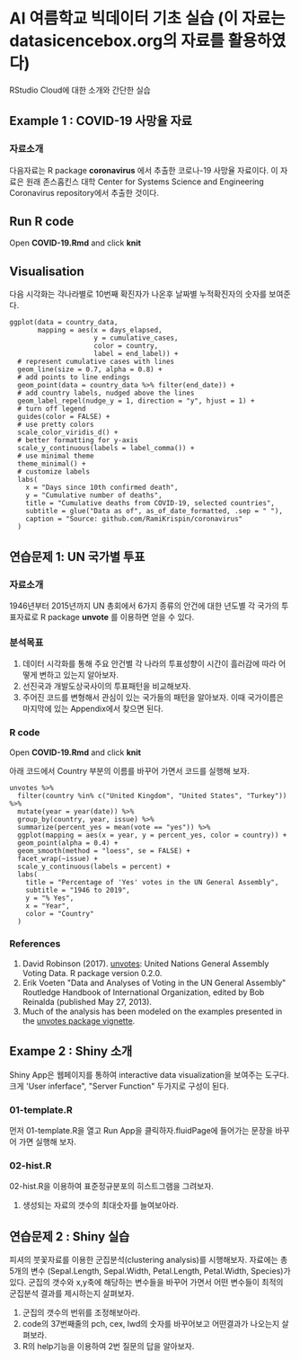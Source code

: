  
# AI 여름학교 빅데이터 기초 실습 (이 자료는 datasicencebox.org의 자료를 활용하였다)

RStudio Cloud에 대한 소개와 간단한 실습

## Example 1 : COVID-19 사망율 자료

### 자료소개

다음자료는 R package **coronavirus** 에서 추출한 코로나-19 사망율 자료이다. 이 자료은 원래 존스홉킨스 대학 Center for Systems Science and Engineering Coronavirus repository에서 추출한 것이다. 

## Run R code

Open **COVID-19.Rmd** and click **knit**
 
## Visualisation

다음 시각화는 각나라별로 10번째 확진자가 나온후 날짜별 누적확진자의 숫자를 보여준다. 
 

```{r visualise, warning=FALSE}
ggplot(data = country_data,
       mapping = aes(x = days_elapsed, 
                     y = cumulative_cases, 
                     color = country, 
                     label = end_label)) +
  # represent cumulative cases with lines
  geom_line(size = 0.7, alpha = 0.8) +
  # add points to line endings
  geom_point(data = country_data %>% filter(end_date)) +
  # add country labels, nudged above the lines
  geom_label_repel(nudge_y = 1, direction = "y", hjust = 1) + 
  # turn off legend
  guides(color = FALSE) +
  # use pretty colors
  scale_color_viridis_d() +
  # better formatting for y-axis
  scale_y_continuous(labels = label_comma()) +
  # use minimal theme
  theme_minimal() +
  # customize labels
  labs(
    x = "Days since 10th confirmed death",
    y = "Cumulative number of deaths",
    title = "Cumulative deaths from COVID-19, selected countries",
    subtitle = glue("Data as of", as_of_date_formatted, .sep = " "),
    caption = "Source: github.com/RamiKrispin/coronavirus"
  )
```

## 연습문제 1: UN 국가별 투표

### 자료소개

1946년부터 2015년까지 UN 총회에서 6가지 종류의 안건에 대한 년도별 각 국가의 투표자료로 R package **unvote** 를 이용하면 얻을 수 있다. 

### 분석목표

1. 데이터 시각화를 통해 주요 안건별 각 나라의 투표성향이 시간이 흘러감에 따라 어떻게 변하고 있는지 알아보자.
2. 선진국과 개발도상국사이의 투표패턴을 비교해보자.
3. 주어진 코드를 변형해서 관심이 있는 국가들의 패턴을 알아보자. 이때 국가이름은 마지막에 있는 Appendix에서 찾으면 된다. 

### R code


Open **COVID-19.Rmd** and click **knit**

아래 코드에서 Country 부분의 이름를 바꾸어 가면서 코드를 실행해 보자.

```{r plot-yearly-yes-issue, fig.width=10, fig.height=6, message=FALSE}
unvotes %>%
  filter(country %in% c("United Kingdom", "United States", "Turkey")) %>%
  mutate(year = year(date)) %>%
  group_by(country, year, issue) %>%
  summarize(percent_yes = mean(vote == "yes")) %>%
  ggplot(mapping = aes(x = year, y = percent_yes, color = country)) +
  geom_point(alpha = 0.4) +
  geom_smooth(method = "loess", se = FALSE) +
  facet_wrap(~issue) +
  scale_y_continuous(labels = percent) +
  labs(
    title = "Percentage of 'Yes' votes in the UN General Assembly",
    subtitle = "1946 to 2019",
    y = "% Yes",
    x = "Year",
    color = "Country"
  )
```

### References

1.  David Robinson (2017). [unvotes](https://CRAN.R-project.org/package=unvotes): United Nations General Assembly Voting Data. R package version 0.2.0.
2.  Erik Voeten "Data and Analyses of Voting in the UN General Assembly" Routledge Handbook of International Organization, edited by Bob Reinalda (published May 27, 2013).
3.  Much of the analysis has been modeled on the examples presented in the [unvotes package vignette](https://cran.r-project.org/web/packages/unvotes/vignettes/unvotes.html).



## Exampe 2 : Shiny 소개

Shiny App은  웹페이지를 통하여 interactive data visualization을 보여주는 도구다. 크게 'User inferface", "Server Function" 두가지로 구성이 된다. 

### 01-template.R 

먼저 01-template.R을 열고 Run App을 클릭하자.fluidPage에 들어가는 문장을 바꾸어 가면 실행해 보자.

### 02-hist.R 

02-hist.R을 이용하여 표준정규분포의 히스트그램을 그려보자.

1. 생성되는 자료의 갯수의 최대숫자를 늘여보아라.


## 연습문제 2 : Shiny 실습

피셔의 붓꽃자료를 이용한 군집분석(clustering analysis)를 시행해보자. 자료에는 총 5개의 변수 (Sepal.Length, Sepal.Width, Petal.Length, Petal.Width, Species)가 있다. 군집의 갯수와 x,y축에 해당하는 변수들을 바꾸어 가면서 어떤 변수들이 최적의 군집분석 결과를 제시하는지 살펴보자.

1. 군집의 갯수의 번위를 조정해보아라. 
2. code의 37번째줄의 pch, cex, lwd의 숫자를 바꾸어보고 어떤결과가 나오는지 살펴보라.
3. R의 help기능을 이용하여 2번 질문의 답을 알아보자.
